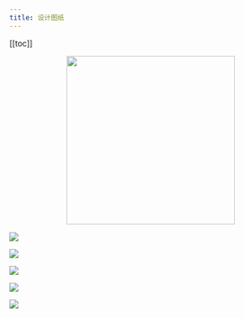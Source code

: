 ```yaml
---
title: 设计图纸
---
```


[[toc]]

<p align="center">
  <a href="https://wiki.ikoolcore.cn">
    <img width="300" src="https://yun.swimly.cn/source/ikoolcore\iKoolCore.png">
  </a>
</p>


![](https://koolcore.oss-cn-shenzhen.aliyuncs.com/wiki/banner-1670655204873-2.jpg)

![](https://koolcore.oss-cn-shenzhen.aliyuncs.com/wiki/DesignFile_2.png)

![](https://koolcore.oss-cn-shenzhen.aliyuncs.com/wiki/DesignFile_3.png)

![](https://koolcore.oss-cn-shenzhen.aliyuncs.com/wiki/DesignFile_4.png)

![](https://koolcore.oss-cn-shenzhen.aliyuncs.com/wiki/DesignFile_1.png)